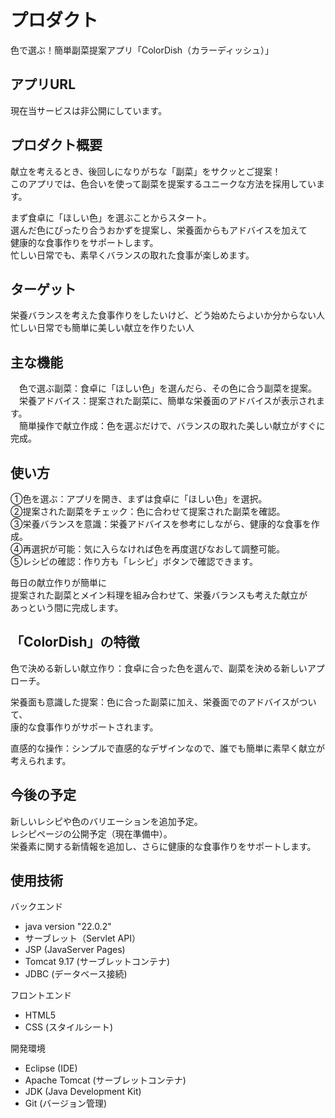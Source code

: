 # プロダクト
色で選ぶ！簡単副菜提案アプリ「ColorDish（カラーディッシュ）」  

## アプリURL
現在当サービスは非公開にしています。  


## プロダクト概要
献立を考えるとき、後回しになりがちな「副菜」をサクッとご提案！  
このアプリでは、色合いを使って副菜を提案するユニークな方法を採用しています。  

まず食卓に「ほしい色」を選ぶことからスタート。  
選んだ色にぴったり合うおかずを提案し、栄養面からもアドバイスを加えて  
健康的な食事作りをサポートします。  
忙しい日常でも、素早くバランスの取れた食事が楽しめます。  


## ターゲット
栄養バランスを考えた食事作りをしたいけど、どう始めたらよいか分からない人  
忙しい日常でも簡単に美しい献立を作りたい人  


## 主な機能
　色で選ぶ副菜：食卓に「ほしい色」を選んだら、その色に合う副菜を提案。  
　栄養アドバイス：提案された副菜に、簡単な栄養面のアドバイスが表示されます。  
　簡単操作で献立作成：色を選ぶだけで、バランスの取れた美しい献立がすぐに完成。  


## 使い方
①色を選ぶ：アプリを開き、まずは食卓に「ほしい色」を選択。  
②提案された副菜をチェック：色に合わせて提案された副菜を確認。  
③栄養バランスを意識：栄養アドバイスを参考にしながら、健康的な食事を作成。  
④再選択が可能：気に入らなければ色を再度選びなおして調整可能。  
⑤レシピの確認：作り方も「レシピ」ボタンで確認できます。  

毎日の献立作りが簡単に  
提案された副菜とメイン料理を組み合わせて、栄養バランスも考えた献立が  
あっという間に完成します。  


## 「ColorDish」の特徴
色で決める新しい献立作り：食卓に合った色を選んで、副菜を決める新しいアプローチ。  

栄養面も意識した提案：色に合った副菜に加え、栄養面でのアドバイスがついて、  
康的な食事作りがサポートされます。  

直感的な操作：シンプルで直感的なデザインなので、誰でも簡単に素早く献立が考えられます。  


## 今後の予定
新しいレシピや色のバリエーションを追加予定。  
レシピページの公開予定（現在準備中）。  
栄養素に関する新情報を追加し、さらに健康的な食事作りをサポートします。  



## 使用技術
バックエンド  
- java version "22.0.2"   
- サーブレット（Servlet API）  
- JSP (JavaServer Pages)  
- Tomcat 9.17 (サーブレットコンテナ)  
- JDBC (データベース接続)  

フロントエンド  
- HTML5  
- CSS (スタイルシート)  


開発環境
- Eclipse (IDE)  
- Apache Tomcat (サーブレットコンテナ)  
- JDK (Java Development Kit)  
- Git (バージョン管理)  






